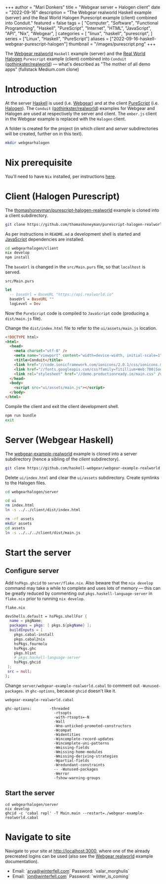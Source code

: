 +++
author = "Mari Donkers"
title = "Webgear server + Halogen client"
date = "2022-09-16"
description = "The Webgear realworld Haskell example (server) and the Real World Halogen Purescript example (client) combined into Conduit."
featured = false
tags = [
    "Computer",
    "Software",
    "Functional Programming",
    "Haskell",
    "PureScript",
    "Internet",
    "HTML",
    "JavaScript",
    "API",
    "Nix",
    "Webgear",
]
categories = [
    "linux",
    "haskell",
    "purescript",
]
series = ["Linux", "Haskell", "PureScript"]
aliases = ["2022-09-16-haskell-webgear-purescript-halogen"]
thumbnail = "/images/purescript.png"
+++

The [Webgear realworld](https://github.com/haskell-webgear/webgear-example-realworld) `Haskell` example (server) and the [Real World Halogen](https://github.com/thomashoneyman/purescript-halogen-realworld) `Purescript` example (client) combined into `Conduit` ([gothinkster/realworld](https://github.com/gothinkster/realworld)) — what's described as "The mother of all demo apps" (fullstack Medium.com clone)
<!--more-->

# Introduction

At the server [Haskell](https://www.haskell.org/) is used (i.e. [Webgear](https://haskell-webgear.github.io/)) and at the client [PureScript](https://www.purescript.org/) (i.e. [Halogen](https://purescript-halogen.github.io/purescript-halogen/)). The `Conduit` ([gothinkster/realworld](https://github.com/gothinkster/realworld)) examples for Webgear and Halogen are used at respectively the server and client. The `ember.js` client in the Webgear example is replaced with the `Halogen` client.

A folder is created for the project (in which <span class="spurious-link" target="Client (Halogen Purescript)">*client*</span> and <span class="spurious-link" target="Server (Webgear Haskell)">*server*</span> subdirectories will be created, further on in this text).

``` bash
mkdir webgearhalogen
```

# Nix prerequisite

You'll need to have `Nix` installed, per instructions [here](https://nixos.org/download.html#download-nix).

# Client (Halogen Purescript)

The [thomashoneyman/purescript-halogen-realworld](https://github.com/thomashoneyman/purescript-halogen-realworld) example is cloned into a client subdirectory.

``` bash
git clone https://github.com/thomashoneyman/purescript-halogen-realworld client
```

As per instructions in `README.md` a development shell is started and [JavaScript](https://developer.mozilla.org/en-US/docs/Web/JavaScript) dependencies are installed.

``` bash
cd webgearhalogen/client
nix develop
npm install
```

The `baseUrl` is changed in the `src/Main.purs` file, so that `localhost` is served.

`src/Main.purs`

``` purescript
let
  -- baseUrl = BaseURL "https://api.realworld.io"
  baseUrl = BaseURL ""
  logLevel = Dev
```

Now the `PureScript` code is compiled to `JavaScript` code (producing a `dist/main.js` file).

Change the `dist/index.html` file to refer to the `ui/assets/main.js` location.

``` html
<!DOCTYPE html>
<html>
  <head>
    <meta charset="utf-8" />
    <meta name="viewport" content="width=device-width, initial-scale=1" />
    <title>Conduit</title>
    <link href="//code.ionicframework.com/ionicons/2.0.1/css/ionicons.min.css" rel="stylesheet" type="text/css" />
    <link href="//fonts.googleapis.com/css?family=Titillium+Web:700|Source+Serif+Pro:400,700|Merriweather+Sans:400,700|Source+Sans+Pro:400,300,600,700,300italic,400italic,600italic,700italic" rel="stylesheet" type="text/css" />
    <link rel="stylesheet" href="//demo.productionready.io/main.css" />
  </head>
  <body>
    <script src="ui/assets/main.js"></script>
  </body>
</html>
```

Compile the client and exit the client development shell.

``` bash
npm run bundle
exit
```

# Server (Webgear Haskell)

The [webgear-example-realworld](https://github.com/haskell-webgear/webgear-example-realworld) example is cloned into a server subdirectory (hence a sibling of the <span class="spurious-link" target="Client (Halogen Purescript)">*client*</span> subdirectory).

``` bash
git clone https://github.com/haskell-webgear/webgear-example-realworld server
```

Delete `ui/index.html` and clear the `ui/assets` subdirectory. Create symlinks to the Halogen files.

``` bash
cd webgearhalogen/server

cd ui
rm index.html
ln -s ../../client/dist/index.html

rm -rf assets
mkdir assets
cd assets
ln -s ../../../client/dist/main.js
```

# Start the server

## Configure server

Add `hsPkgs.ghcid` to `server/flake.nix`. Also beware that the `nix develop` command may take a while to complete and uses lots of memory — this can be greatly reduced by commenting out `pkgs.haskell-language-server` in `flake.nix` prior to running `nix develop`.

`flake.nix`

``` nix
devShells.default = hsPkgs.shellFor {
  name = pkgName;
  packages = pkgs: [ pkgs.${pkgName} ];
  buildInputs = [
    pkgs.cabal-install
    pkgs.cabal2nix
    hsPkgs.fourmolu
    hsPkgs.ghc
    pkgs.hlint
    # pkgs.haskell-language-server
    hsPkgs.ghcid
 ];
 src = null;
};
```

Change `server/webgear-example-realworld.cabal` to comment out `-Wunused-packages`. in `ghc-options`, because `ghcid` doesn't like it.

`webgear-example-realworld.cabal`

``` cabal
ghc-options:        -threaded
                      -rtsopts
                      -with-rtsopts=-N
                      -Wall
                      -Wno-unticked-promoted-constructors
                      -Wcompat
                      -Widentities
                      -Wincomplete-record-updates
                      -Wincomplete-uni-patterns
                      -Wmissing-fields
                      -Wmissing-home-modules
                      -Wmissing-deriving-strategies
                      -Wpartial-fields
                      -Wredundant-constraints
                      -- -Wunused-packages
                      -Werror
                      -fshow-warning-groups
```

## Start the server

    cd webgearhalogen/server
    nix develop
    ghcid -c 'cabal repl' -T Main.main --restart=./webgear-example-realworld.cabal

# Navigate to site

Navigate to your site at <http://localhost:3000>, where one of the already precreated logins can be used (also see the [Webgear realworld](https://github.com/haskell-webgear/webgear-example-realworld) example documentation).

- Email: \`arya@winterfell.com\` Password: \`valar_morghulis\`
- Email: \`jon@winterfell.com\` Password: \`winter_is_coming\`
